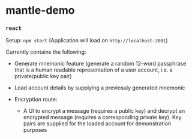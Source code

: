 # mantle-demo

### `react`

Setup: `npm start` (Application will load on `http://localhost:3001`)

Currently contains the following:

- Generate mnemonic feature (generate a random 12-word passphrase that is a human readable representation of a user account, i.e. a private/public key pair)

- Load account details by supplying a previosuly generated mnemonic

- Encryption route:
  - A UI to encrypt a message (requires a public key) and decrypt an encrypted message (requires a corresponding private key). Key pairs are supplied for the loaded account for demonstration purposes

